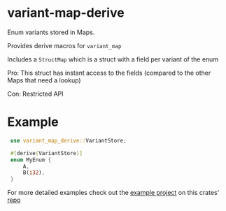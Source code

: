 # variant-map-derive

Enum variants stored in Maps.

Provides derive macros for `variant_map`

Includes a `StructMap` which is a struct with a field per variant of the enum

Pro: This struct has instant access to the fields (compared to the other Maps that need a lookup)

Con: Restricted API

# Example

```rust
 use variant_map_derive::VariantStore;

 #[derive(VariantStore)]
 enum MyEnum {
     A,
     B(i32),
 }
```

For more detailed examples check out the [example project](https://github.com/mxyns/variant-map/tree/master/example) on
this crates' [repo](https://github.com/mxyns/variant-map/)
